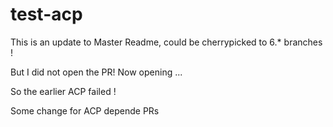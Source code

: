 # test-acp


This is an update to Master Readme, could be cherrypicked to 6.* branches !

But I did not open the PR! Now opening ... 

So the earlier ACP failed !

Some change for ACP depende PRs 
